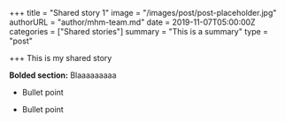 +++
title = "Shared story 1"
image = "/images/post/post-placeholder.jpg"
authorURL = "author/mhm-team.md"
date = 2019-11-07T05:00:00Z
categories = ["Shared stories"]
summary = "This is a summary"
type = "post"

+++
This is my shared story

**Bolded section:** Blaaaaaaaaa

* Bullet point

* Bullet point
